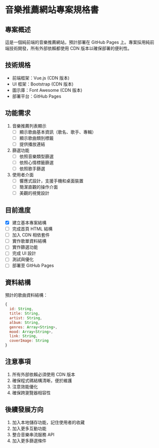 # 音樂推薦網站專案規格書

## 專案概述
這是一個純前端的音樂推薦網站，預計部署在 GitHub Pages 上。專案採用純前端技術開發，所有外部依賴都使用 CDN 版本以確保部署的便利性。

## 技術規格
- 前端框架：Vue.js (CDN 版本)
- UI 框架：Bootstrap (CDN 版本)
- 圖示庫：Font Awesome (CDN 版本)
- 部署平台：GitHub Pages

## 功能需求
1. 音樂推薦列表顯示
   - [ ] 顯示歌曲基本資訊（歌名、歌手、專輯）
   - [ ] 顯示歌曲類別標籤
   - [ ] 提供播放連結

2. 篩選功能
   - [ ] 依照音樂類型篩選
   - [ ] 依照心情標籤篩選
   - [ ] 依照歌手篩選

3. 使用者介面
   - [ ] 響應式設計，支援手機和桌面裝置
   - [ ] 簡潔直觀的操作介面
   - [ ] 美觀的視覺設計

## 目前進度
- [x] 建立基本專案結構
- [ ] 完成首頁 HTML 結構
- [ ] 加入 CDN 相依套件
- [ ] 實作歌單資料結構
- [ ] 實作篩選功能
- [ ] 完成 UI 設計
- [ ] 測試與優化
- [ ] 部署至 GitHub Pages

## 資料結構
預計的歌曲資料結構：
```javascript
{
  id: String,
  title: String,
  artist: String,
  album: String,
  genres: Array<String>,
  mood: Array<String>,
  link: String,
  coverImage: String
}
```

## 注意事項
1. 所有外部依賴必須使用 CDN 版本
2. 確保程式碼結構清晰，便於維護
3. 注意效能優化
4. 確保跨瀏覽器相容性

## 後續發展方向
1. 加入本地儲存功能，記住使用者的收藏
2. 加入更多互動功能
3. 整合音樂串流服務 API
4. 加入更多篩選條件